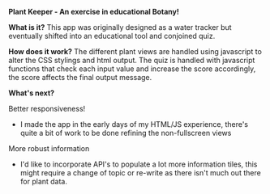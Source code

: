 **Plant Keeper - An exercise in educational Botany!**

**What is it?**
This app was originally designed as a water tracker but eventually shifted into an educational tool and conjoined quiz.  

**How does it work?**
The different plant views are handled using javascript to alter the CSS stylings and html output. 
The quiz is handled with javascript functions that check each input value and increase the score accordingly, the score affects the final output message.

**What's next?**

 Better responsiveness!  
 - I made the app in the early days of my HTML/JS experience, there's quite a bit of work to be done refining the non-fullscreen views
 
 More robust information
 - I'd like to incorporate API's to populate a lot more information tiles, this might require a change of topic or re-write as there isn't much out there for plant data.
